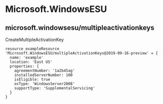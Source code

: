 # Microsoft.WindowsESU

## microsoft.windowsesu/multipleactivationkeys

CreateMultipleActivationKey
```bicep
resource exampleResource 'Microsoft.WindowsESU/multipleActivationKeys@2019-09-16-preview' = {
  name: 'example'
  location: 'East US'
  properties: {
    agreementNumber: '1a2b45ag'
    installedServerNumber: 100
    isEligible: true
    osType: 'WindowsServer2008'
    supportType: 'SupplementalServicing'
  }
}
```
